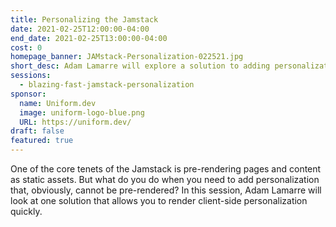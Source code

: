 ```yaml
---
title: Personalizing the Jamstack
date: 2021-02-25T12:00:00-04:00
end_date: 2021-02-25T13:00:00-04:00
cost: 0
homepage_banner: JAMstack-Personalization-022521.jpg
short_desc: Adam Lamarre will explore a solution to adding personalization to a Jamstack site.
sessions:
  - blazing-fast-jamstack-personalization
sponsor:
  name: Uniform.dev
  image: uniform-logo-blue.png
  URL: https://uniform.dev/
draft: false
featured: true
---
```


One of the core tenets of the Jamstack is pre-rendering pages and content as static assets. But what do you do when you need to add personalization that, obviously, cannot be pre-rendered? In this session, Adam Lamarre will look at one solution that allows you to render client-side personalization quickly.
